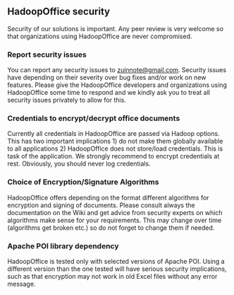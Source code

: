 ## HadoopOffice security
Security of our solutions is important. Any peer review is very welcome so that organizations using HadoopOffice are never compromised.

### Report security issues
 You can report any security issues to zuinnote@gmail.com. Security issues have depending on their severity over bug fixes and/or work on new features. Please give the HadoopOffice developers and organizations using HadoopOffice some time to respond and we kindly ask you to treat all security issues privately to allow for this.
 
### Credentials to encrypt/decrypt office documents
Currently all credentials in HadoopOffice are passed via Hadoop options. This has two important implications 1) do not make them globally available to all applications 2) HadoopOffice does not store/load credentials. This is task of the application. We strongly recommend to encrypt credentials at rest. Obviously, you should never log credentials.

### Choice of Encryption/Signature Algorithms
HadoopOffice offers depending on the format different algorithms for encryption and signing of documents. Please consult always the documentation on the Wiki and get advice from security experts on which algorithms make sense for your requirements. This may change over time (algorithms get broken etc.) so do not forget to change them if needed.


### Apache POI library dependency
HadoopOffice is tested only with selected versions of Apache POI. Using a different version than the one tested will have serious security implications, such as that encryption may not work in old Excel files without any error message.
